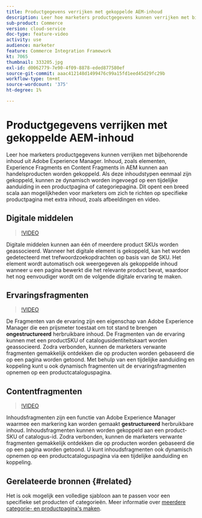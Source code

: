```yaml
---
title: Productgegevens verrijken met gekoppelde AEM-inhoud
description: Leer hoe marketers productgegevens kunnen verrijken met bijbehorende inhoud uit Adobe Experience Manager. Inhoud, zoals elementen en ervaringsfragmenten in AEM kunnen aan handelsproducten worden gekoppeld. Als deze inhoudstypen eenmaal zijn gekoppeld, kunnen ze dynamisch worden ingevoegd op een tijdelijke aanduiding in een productpagina of categoriepagina. Dit opent een breed scala aan mogelijkheden voor marketers om zich te richten op specifieke productpagina met extra inhoud, zoals afbeeldingen en video.
sub-product: Commerce
version: cloud-service
doc-type: feature-video
activity: use
audience: marketer
feature: Commerce Integration Framework
kt: 7065
thumbnail: 333205.jpg
exl-id: d0062779-7e90-4f09-8878-eded877580ef
source-git-commit: aaac412148d1499476c99a15fd1eed45d29fc29b
workflow-type: tm+mt
source-wordcount: '375'
ht-degree: 1%

---
```


# Productgegevens verrijken met gekoppelde AEM-inhoud

Leer hoe marketers productgegevens kunnen verrijken met bijbehorende inhoud uit Adobe Experience Manager. Inhoud, zoals elementen, Experience Fragments en Content Fragments in AEM kunnen aan handelsproducten worden gekoppeld. Als deze inhoudstypen eenmaal zijn gekoppeld, kunnen ze dynamisch worden ingevoegd op een tijdelijke aanduiding in een productpagina of categoriepagina. Dit opent een breed scala aan mogelijkheden voor marketers om zich te richten op specifieke productpagina met extra inhoud, zoals afbeeldingen en video.

## Digitale middelen

>[!VIDEO](https://video.tv.adobe.com/v/339121/?quality=12&learn=on)

Digitale middelen kunnen aan één of meerdere product SKUs worden geassocieerd. Wanneer het digitale element is gekoppeld, kan het worden gedetecteerd met trefwoordzoekopdrachten op basis van de SKU. Het element wordt automatisch ook weergegeven als gekoppelde inhoud wanneer u een pagina bewerkt die het relevante product bevat, waardoor het nog eenvoudiger wordt om de volgende digitale ervaring te maken.

## Ervaringsfragmenten

>[!VIDEO](https://video.tv.adobe.com/v/333205/?quality=12&learn=on)

De Fragmenten van de ervaring zijn een eigenschap van Adobe Experience Manager die een prijsmeter toestaat om tot stand te brengen **ongestructureerd** herbruikbare inhoud. De Fragmenten van de ervaring kunnen met een productSKU of catalogusidentiteitskaart worden geassocieerd. Zodra verbonden, kunnen de marketers verwante fragmenten gemakkelijk ontdekken die op producten worden gebaseerd die op een pagina worden getoond. Met behulp van een tijdelijke aanduiding en koppeling kunt u ook dynamisch fragmenten uit de ervaringsfragmenten opnemen op een productcataloguspagina.

## Contentfragmenten

>[!VIDEO](https://video.tv.adobe.com/v/339182/?quality=12&learn=on)

Inhoudsfragmenten zijn een functie van Adobe Experience Manager waarmee een markering kan worden gemaakt **gestructureerd** herbruikbare inhoud. Inhoudsfragmenten kunnen worden gekoppeld aan een product-SKU of catalogus-id. Zodra verbonden, kunnen de marketers verwante fragmenten gemakkelijk ontdekken die op producten worden gebaseerd die op een pagina worden getoond. U kunt inhoudsfragmenten ook dynamisch opnemen op een productcataloguspagina via een tijdelijke aanduiding en koppeling.

## Gerelateerde bronnen {#related}

Het is ook mogelijk een volledige sjabloon aan te passen voor een specifieke set producten of categorieën. Meer informatie over [meerdere categorie- en productpagina&#39;s maken](./multi-template-usage.md).
